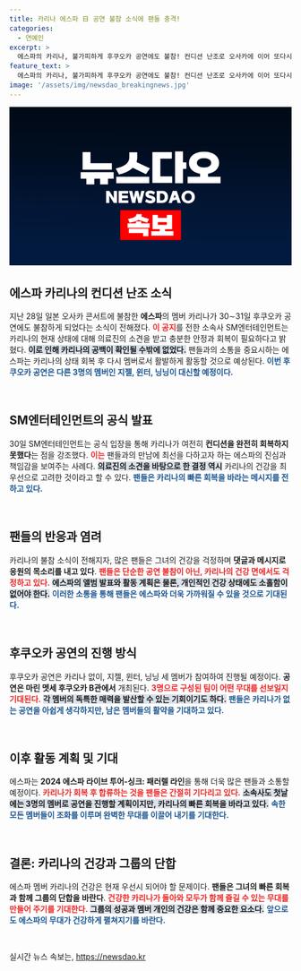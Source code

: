 ```yaml
---
title: 카리나 에스파 日 공연 불참 소식에 팬들 충격!
categories:
  - 연예인
excerpt: >
  에스파의 카리나, 불가피하게 후쿠오카 공연에도 불참! 컨디션 난조로 오사카에 이어 또다시 팬들을 아쉽게 만들며, 그룹은 3인 체제로 무대에 서게 된다. 소속사는 안정과 회복이 최우선이라 발표했다.
feature_text: >
  에스파의 카리나, 불가피하게 후쿠오카 공연에도 불참! 컨디션 난조로 오사카에 이어 또다시 팬들을 아쉽게 만들며, 그룹은 3인 체제로 무대에 서게 된다. 소속사는 안정과 회복이 최우선이라 발표했다.
image: '/assets/img/newsdao_breakingnews.jpg'
---
```


<p><img src="/assets/img/newsdao_breakingnews.jpg" alt="koreaapp 속보" /></p>

<h2 data-ke-size="size26">에스파 카리나의 컨디션 난조 소식</h2>

<p data-ke-size="size16">지난 28일 일본 오사카 콘서트에 불참한 <b>에스파</b>의 멤버 카리나가 30∼31일 후쿠오카 공연에도 불참하게 되었다는 소식이 전해졌다. <b><span style="color: #ee2323;">이 공지</span></b>를 전한 소속사 SM엔터테인먼트는 카리나의 현재 상태에 대해 의료진의 소견을 받고 충분한 안정과 회복이 필요하다고 밝혔다. <b><span style="background-color: #21538527;">이로 인해 카리나의 공백이 확인될 수밖에 없었다.</span></b> 팬들과의 소통을 중요시하는 에스파는 카리나의 상태 회복 후 다시 멤버로서 활발하게 활동할 것으로 예상된다. <b><span style="color: #1a5490;">이번 후쿠오카 공연은 다른 3명의 멤버인 지젤, 윈터, 닝닝이 대신할 예정이다.</span></b></p>

<p data-ke-size="size16">&nbsp;</p>

<h2 data-ke-size="size26">SM엔터테인먼트의 공식 발표</h2>

<p data-ke-size="size16">30일 SM엔터테인먼트는 공식 입장을 통해 카리나가 여전히 <b>컨디션을 완전히 회복하지 못했다</b>는 점을 강조했다. <b><span style="color: #ee2323;">이는</span></b> 팬들과의 만남에 최선을 다하고자 하는 에스파의 진심과 책임감을 보여주는 사례다. <b><span style="background-color: #21538527;">의료진의 소견을 바탕으로 한 결정 역시</span></b> 카리나의 건강을 최우선으로 고려한 것이라고 할 수 있다. <b><span style="color: #1a5490;">팬들은 카리나의 빠른 회복을 바라는 메시지를 전하고 있다.</span></b></p>

<p data-ke-size="size16">&nbsp;</p>

<h2 data-ke-size="size26">팬들의 반응과 염려</h2>

<p data-ke-size="size16">카리나의 불참 소식이 전해지자, 많은 팬들은 그녀의 건강을 걱정하며 <b>댓글과 메시지로 응원의 목소리를 내고 있다</b>. <b><span style="color: #ee2323;">팬들은 단순한 공연 불참이 아닌, 카리나의 건강 면에서도 걱정하고 있다.</span></b> <b><span style="background-color: #21538527;">에스파의 앨범 발표와 활동 계획은 물론, 개인적인 건강 상태에도 소홀함이 없어야 한다.</span></b> <b><span style="color: #1a5490;">이러한 소통을 통해 팬들은 에스파와 더욱 가까워질 수 있을 것으로 기대된다.</span></b></p>

<p data-ke-size="size16">&nbsp;</p>

<h2 data-ke-size="size26">후쿠오카 공연의 진행 방식</h2>

<p data-ke-size="size16">후쿠오카 공연은 카리나 없이, 지젤, 윈터, 닝닝 세 멤버가 참여하여 진행될 예정이다. <b>공연은 마린 멧세 후쿠오카 B관에서</b> 개최된다. <b><span style="color: #ee2323;">3명으로 구성된 팀이 어떤 무대를 선보일지 기대된다.</span></b> <b><span style="background-color: #21538527;">각 멤버의 독특한 매력을 발산할 수 있는 기회이기도 하다.</span></b> <b><span style="color: #1a5490;">팬들은 카리나가 없는 공연을 아쉽게 생각하지만, 남은 멤버들의 활약을 기대하고 있다.</span></b></p>

<p data-ke-size="size16">&nbsp;</p>

<h2 data-ke-size="size26">이후 활동 계획 및 기대</h2>

<p data-ke-size="size16">에스파는 <b>2024 에스파 라이브 투어-싱크: 패러렐 라인</b>을 통해 더욱 많은 팬들과 소통할 예정이다. <b><span style="color: #ee2323;">카리나가 회복 후 합류하는 것을 팬들은 간절히 기다리고 있다.</span></b> <b><span style="background-color: #21538527;">소속사도 첫날에는 3명의 멤버로 공연을 진행할 계획이지만, 카리나의 빠른 회복을 바라고 있다.</span></b> <b><span style="color: #1a5490;">속한 모든 멤버들이 조화를 이루며 완벽한 무대를 이끌어 내기를 기대한다.</span></b></p>

<p data-ke-size="size16">&nbsp;</p>

<h2 data-ke-size="size26">결론: 카리나의 건강과 그룹의 단합</h2>

<p data-ke-size="size16">에스파 멤버 카리나의 건강은 현재 우선시 되어야 할 문제이다. <b>팬들은 그녀의 빠른 회복과 함께 그룹의 단합을 바란다</b>. <b><span style="color: #ee2323;">건강한 카리나가 돌아와 모두가 함께 즐길 수 있는 무대를 만들어 주기를 기대한다.</span></b> <b><span style="background-color: #21538527;">그룹의 성공과 멤버 개인의 건강은 함께 중요한 요소다.</span></b> <b><span style="color: #1a5490;">앞으로도 에스파의 무대가 건강하게 펼쳐지기를 바란다.</span></b></p> 

<p data-ke-size="size16">&nbsp;</p>
실시간 뉴스 속보는, <a href="https://newsdao.kr" rel="dofollow">https://newsdao.kr</a>


